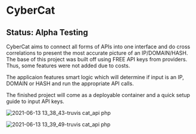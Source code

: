 # CyberCat
## Status: Alpha Testing
CyberCat aims to connect all forms of APIs into one interface and do cross correlations to present the most accurate picture of an IP/DOMAIN/HASH. The base of this project was built off using FREE API keys from providers. Thus, some features were not added due to costs.

The applicaion features smart logic which will determine if input is an IP, DOMAIN or HASH and run the appropriate API calls. 

The finished project will come as a deployable container and a quick setup guide to input API keys.

![2021-06-13 13_38_43-truvis cat_api php](https://user-images.githubusercontent.com/23244379/121816983-c2a36100-cc4c-11eb-8cd5-ddd1326476ca.png)

![2021-06-13 13_39_49-truvis cat_api php](https://user-images.githubusercontent.com/23244379/121817006-d9e24e80-cc4c-11eb-8973-aad5263a4e19.png)
